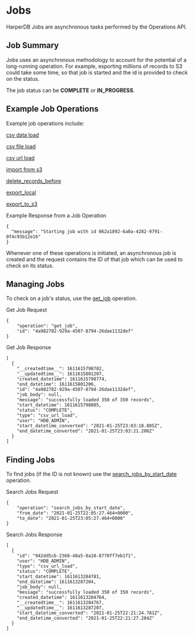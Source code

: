 # Jobs

HarperDB Jobs are asynchronous tasks performed by the Operations API.

## Job Summary

Jobs uses an asynchronous methodology to account for the potential of a long-running operation. For example, exporting millions of records to S3 could take some time, so that job is started and the id is provided to check on the status.

The job status can be **COMPLETE** or **IN\_PROGRESS**.

## Example Job Operations

Example job operations include:

[csv data load](https://api.harperdb.io/#0186bc25-b9ae-44e7-bd9e-8edc0f289aa2)

[csv file load](https://api.harperdb.io/#c4b71011-8a1d-4cb2-8678-31c0363fea5e)

[csv url load](https://api.harperdb.io/#d1e9f433-e250-49db-b44d-9ce2dcd92d32)

[import from s3](https://api.harperdb.io/#820b3947-acbe-41f9-858b-2413cabc3a18)

[delete\_records\_before](https://api.harperdb.io/#8de87e47-73a8-4298-b858-ca75dc5765c2)

[export\_local](https://api.harperdb.io/#49a02517-ada9-4198-b48d-8707db905be0)

[export\_to\_s3](https://api.harperdb.io/#f6393e9f-e272-4180-a42c-ff029d93ddd4)

Example Response from a Job Operation

```
{
  "message": "Starting job with id 062a1892-6a0a-4282-9791-0f4c93b12e16"
}
```

Whenever one of these operations is initiated, an asynchronous job is created and the request contains the ID of that job which can be used to check on its status.

## Managing Jobs

To check on a job's status, use the [get\_job](https://api.harperdb.io/#d501bef7-dbb7-4714-b535-e466f6583dce) operation.

Get Job Request

```
{
    "operation": "get_job",
    "id": "4a982782-929a-4507-8794-26dae1132def"
}
```

Get Job Response

```
[
  {
    "__createdtime__": 1611615798782,
    "__updatedtime__": 1611615801207,
    "created_datetime": 1611615798774,
    "end_datetime": 1611615801206,
    "id": "4a982782-929a-4507-8794-26dae1132def",
    "job_body": null,
    "message": "successfully loaded 350 of 350 records",
    "start_datetime": 1611615798805,
    "status": "COMPLETE",
    "type": "csv_url_load",
    "user": "HDB_ADMIN",
    "start_datetime_converted": "2021-01-25T23:03:18.805Z",
    "end_datetime_converted": "2021-01-25T23:03:21.206Z"
  }
]
```

## Finding Jobs

To find jobs (if the ID is not known) use the [search\_jobs\_by\_start\_date](https://api.harperdb.io/#4474ca16-e4c2-4740-81b5-14ed98c5eeab) operation.

Search Jobs Request

```
{
    "operation": "search_jobs_by_start_date",
    "from_date": "2021-01-25T22:05:27.464+0000",
    "to_date": "2021-01-25T23:05:27.464+0000"
}
```

Search Jobs Response

```
[
  {
    "id": "942dd5cb-2368-48a5-8a10-8770ff7eb1f1",
    "user": "HDB_ADMIN",
    "type": "csv_url_load",
    "status": "COMPLETE",
    "start_datetime": 1611613284781,
    "end_datetime": 1611613287204,
    "job_body": null,
    "message": "successfully loaded 350 of 350 records",
    "created_datetime": 1611613284764,
    "__createdtime__": 1611613284767,
    "__updatedtime__": 1611613287207,
    "start_datetime_converted": "2021-01-25T22:21:24.781Z",
    "end_datetime_converted": "2021-01-25T22:21:27.204Z"
  }
]
```

